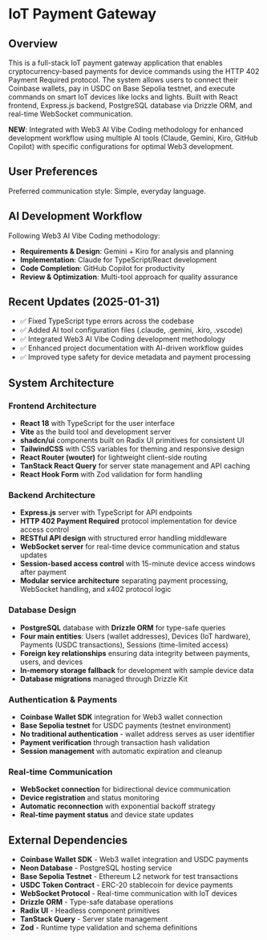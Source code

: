 # IoT Payment Gateway

## Overview

This is a full-stack IoT payment gateway application that enables cryptocurrency-based payments for device commands using the HTTP 402 Payment Required protocol. The system allows users to connect their Coinbase wallets, pay in USDC on Base Sepolia testnet, and execute commands on smart IoT devices like locks and lights. Built with React frontend, Express.js backend, PostgreSQL database via Drizzle ORM, and real-time WebSocket communication.

**NEW**: Integrated with Web3 AI Vibe Coding methodology for enhanced development workflow using multiple AI tools (Claude, Gemini, Kiro, GitHub Copilot) with specific configurations for optimal Web3 development.

## User Preferences

Preferred communication style: Simple, everyday language.

## AI Development Workflow

Following Web3 AI Vibe Coding methodology:
- **Requirements & Design**: Gemini + Kiro for analysis and planning
- **Implementation**: Claude for TypeScript/React development
- **Code Completion**: GitHub Copilot for productivity
- **Review & Optimization**: Multi-tool approach for quality assurance

## Recent Updates (2025-01-31)

- ✅ Fixed TypeScript type errors across the codebase
- ✅ Added AI tool configuration files (.claude, .gemini, .kiro, .vscode)
- ✅ Integrated Web3 AI Vibe Coding development methodology
- ✅ Enhanced project documentation with AI-driven workflow guides
- ✅ Improved type safety for device metadata and payment processing

## System Architecture

### Frontend Architecture
- **React 18** with TypeScript for the user interface
- **Vite** as the build tool and development server
- **shadcn/ui** components built on Radix UI primitives for consistent UI
- **TailwindCSS** with CSS variables for theming and responsive design
- **React Router (wouter)** for lightweight client-side routing
- **TanStack React Query** for server state management and API caching
- **React Hook Form** with Zod validation for form handling

### Backend Architecture
- **Express.js** server with TypeScript for API endpoints
- **HTTP 402 Payment Required** protocol implementation for device access control
- **RESTful API design** with structured error handling middleware
- **WebSocket server** for real-time device communication and status updates
- **Session-based access control** with 15-minute device access windows after payment
- **Modular service architecture** separating payment processing, WebSocket handling, and x402 protocol logic

### Database Design
- **PostgreSQL** database with **Drizzle ORM** for type-safe queries
- **Four main entities**: Users (wallet addresses), Devices (IoT hardware), Payments (USDC transactions), Sessions (time-limited access)
- **Foreign key relationships** ensuring data integrity between payments, users, and devices
- **In-memory storage fallback** for development with sample device data
- **Database migrations** managed through Drizzle Kit

### Authentication & Payments
- **Coinbase Wallet SDK** integration for Web3 wallet connection
- **Base Sepolia testnet** for USDC payments (testnet environment)
- **No traditional authentication** - wallet address serves as user identifier
- **Payment verification** through transaction hash validation
- **Session management** with automatic expiration and cleanup

### Real-time Communication
- **WebSocket connection** for bidirectional device communication
- **Device registration** and status monitoring
- **Automatic reconnection** with exponential backoff strategy
- **Real-time payment status** and device state updates

## External Dependencies

- **Coinbase Wallet SDK** - Web3 wallet integration and USDC payments
- **Neon Database** - PostgreSQL hosting service
- **Base Sepolia Testnet** - Ethereum L2 network for test transactions
- **USDC Token Contract** - ERC-20 stablecoin for device payments
- **WebSocket Protocol** - Real-time communication with IoT devices
- **Drizzle ORM** - Type-safe database operations
- **Radix UI** - Headless component primitives
- **TanStack Query** - Server state management
- **Zod** - Runtime type validation and schema definitions